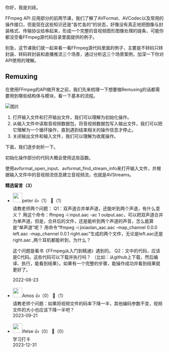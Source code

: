 你好，我是刘歧。

FFmpeg API 应用部分的前两节课，我们了解了AVFormat、AVCodec以及常用的操作接口，但是现在这些知识还是“各忙各的”的状态，好像没有真正地把图像与封装格式、传输协议给串起来，形成一个完整的音视频图形图像处理的链条，可能你都没空看FFmpeg源代码目录里面提供的例子。

别急，这节课我们就一起来看一看FFmpeg源代码里面的例子，主要是不转码只转封装、转码转封装和直播推流三个场景，通过分析这三个场景案例，加深一下你对API使用的理解。

## Remuxing

在使用FFmpeg的API做开发之前，我们先来梳理一下想要做Remuxing的话都需要用到哪些结构体与模块，看一下基本的流程。

![图片](https://static001.geekbang.org/resource/image/d7/a4/d7bac673dcbfc6949d9abae5ac6bc9a4.png?wh=1310x906)

1. 打开输入文件和打开输出文件，我们可以理解为初始化操作。
2. 从输入文件中读取音视频数据包，将音视频数据包写入输出文件，我们可以把它理解为一个循环操作，直到遇到结束相关的操作信息才停止。
3. 关闭输出文件和输入文件，我们可以理解为收尾操作。

下面，我们逐步剖析一下。

初始化操作部分的代码大概会使用这些函数。

使用avformat\_open\_input、avformat\_find\_stream\_info来打开输入文件，并根据输入文件中的音视频流信息建立音视频流，也就是AVStreams。
<div><strong>精选留言（3）</strong></div><ul>
<li><img src="https://static001.geekbang.org/account/avatar/00/10/25/87/f3a69d1b.jpg" width="30px"><span>peter</span> 👍（1） 💬（1）<div>请教老师两个问题：
Q1：双声道合并单声道，还能听到两个声道，有什么意义？
用这个命令：ffmpeg -i input.aac -ac 1 output.aac，可以把双声道合并为单声道，但是，合并后的文件，还是能听到两个声道的声音，怎么能算是“单声道”呢？
用命令“ffmpeg -i jixiaolan_aac.aac -map_channel 0.0.0 left.aac -map_channel 0.0.1 right.aac”生成的两个文件，无论是left.aac还是right.aac ,两个耳机都能听到，为什么？

这个问题是看书《FFmpeg从入门到精通》遇到的。
Q2：文中的代码，应该是C代码。这些代码可以下载并执行吗？ （比如：从github上下载，然后编译、执行，能看到结果）。如果有一个完整的步骤，能操作成功并看到结果就更好了。</div>2022-08-23</li><br/><li><img src="https://static001.geekbang.org/account/avatar/00/20/de/bf/259d4570.jpg" width="30px"><span>Amos</span> 👍（0） 💬（1）<div>请教老师个问题：如果将视频文件的码率下降一半，其他编码参数不变，视频文件的大小也应该下降一半吧？</div>2023-09-21</li><br/><li><img src="https://static001.geekbang.org/account/avatar/00/26/eb/d7/90391376.jpg" width="30px"><span>ifelse</span> 👍（0） 💬（0）<div>学习打卡</div>2023-12-31</li><br/>
</ul>
